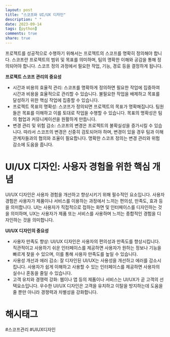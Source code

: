 ```yaml
---
layout: post
title: "스코프와 UI/UX 디자인"
description: " "
date: 2023-09-14
tags: [python]
comments: true
share: true
---
```


프로젝트를 성공적으로 수행하기 위해서는 프로젝트의 스코프를 명확히 정의해야 합니다. 스코프란 프로젝트의 범위 및 목표를 의미하며, 팀의 명확한 이해와 공감을 통해 정의되어야 합니다. 스코프 정의 과정에서 필요한 작업, 기능, 경로 등을 결정하게 됩니다.

**프로젝트 스코프 관리의 중요성**
- 시간과 비용의 효율적 관리: 스코프를 명확하게 정의하면 필요한 작업에 집중하여 시간과 비용을 효율적으로 관리할 수 있습니다. 불필요한 작업을 배제하고 목표를 달성하기 위한 핵심 작업에 집중할 수 있습니다.
- 프로젝트 목표의 명확성: 스코프가 정의되면 프로젝트의 목표가 명확해집니다. 팀원들은 목표를 이해하고 이를 토대로 작업을 수행할 수 있습니다. 목표의 명확성은 팀의 협업과 커뮤니케이션을 원활하게 만듭니다.
- 변경 관리 및 위험 감소: 스코프의 변경은 프로젝트의 불확실성을 증가시킬 수 있습니다. 따라서 스코프의 변경은 신중히 검토되어야 하며, 변경이 있을 경우 팀과 이해관계자들과의 협의와 조율이 필요합니다. 명확한 스코프 정의는 변경 관리와 위험 감소에 도움을 줍니다.

# UI/UX 디자인: 사용자 경험을 위한 핵심 개념

UI/UX 디자인은 사용자 경험을 개선하고 향상시키기 위해 필수적인 요소입니다. 사용자 경험은 사용자가 제품이나 서비스를 이용하는 과정에서 느끼는 편의성, 만족도, 효과 등을 의미합니다. UI는 사용자가 직접적으로 접하는 화면 및 인터페이스를 디자인하는 것을 의미하며, UX는 사용자가 제품 또는 서비스를 사용하며 느끼는 종합적인 경험을 디자인하는 것을 의미합니다.

**UI/UX 디자인의 중요성**
- 사용자 만족도 향상: UI/UX 디자인은 사용자의 편의성과 만족도를 향상시킵니다. 직관적이고 사용하기 쉬운 인터페이스를 제공하면 사용자가 원하는 정보나 기능을 빠르게 찾을 수 있으며, 이를 통해 사용자 만족도를 높일 수 있습니다.
- 사용성 개선과 에러 감소: 잘 디자인된 UI/UX는 사용성을 개선하고 에러를 감소시킵니다. 사용자가 쉽게 이해하고 사용할 수 있는 인터페이스를 제공하면 사용자의 실수나 혼동을 줄일 수 있습니다.
- 고객 유치와 경쟁력 강화: 웹이나 앱 등의 제품이나 서비스는 UI/UX가 곧 고객의 선택요소입니다. 우수한 UI/UX 디자인은 고객을 유치하고 이탈을 방지하는데 도움을 줄 뿐만 아니라 경쟁력과 차별성을 강화합니다.

# 해시태그
#스코프관리 #UIUX디자인